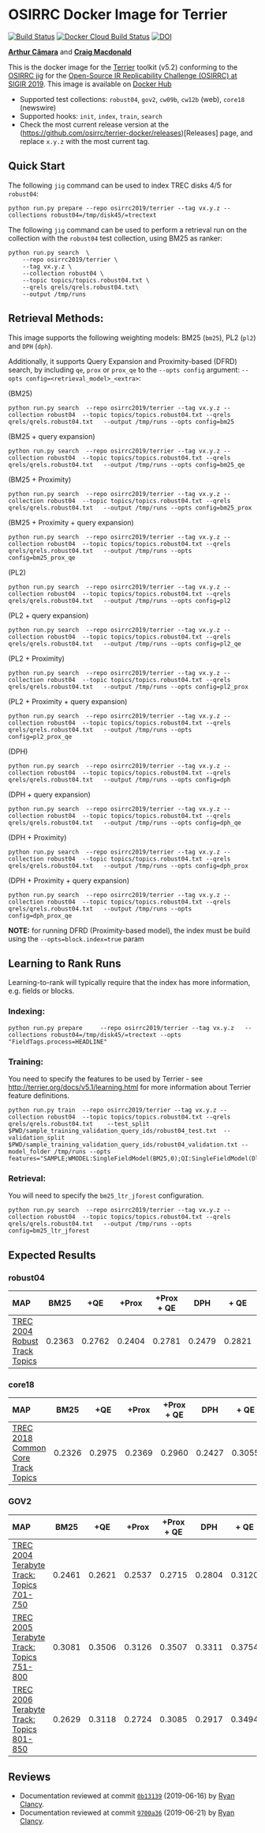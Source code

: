 # OSIRRC Docker Image for Terrier

[![Build Status](https://travis-ci.com/osirrc/terrier-docker.svg?branch=master)](https://travis-ci.com/osirrc/terrier-docker)
[![Docker Cloud Build Status](https://img.shields.io/docker/cloud/build/osirrc2019/terrier.svg)](https://hub.docker.com/r/osirrc2019/terrier)
[![DOI](https://zenodo.org/badge/DOI/10.5281/zenodo.3245210.svg)](https://doi.org/10.5281/zenodo.3245210)

[**Arthur Câmara**](https://github.com/ArthurCamara) and [**Craig Macdonald**](https://github.com/cmacdonald)

This is the docker image for the [Terrier](http://terrier.org/) toolkit (v5.2) conforming to the [OSIRRC jig](https://github.com/osirrc/jig/) for the [Open-Source IR Replicability Challenge (OSIRRC) at SIGIR 2019](https://osirrc.github.io/osirrc2019/).
This image is available on [Docker Hub](https://hub.docker.com/r/osirrc2019/terrier)

+ Supported test collections: `robust04`, `gov2`, `cw09b`, `cw12b` (web), `core18` (newswire)
+ Supported hooks: `init`, `index`, `train`, `search`
+ Check the most current release version at the (https://github.com/osirrc/terrier-docker/releases)[Releases] page, and replace `x.y.z` with the most current tag.

## Quick Start

The following `jig` command can be used to index TREC disks 4/5 for `robust04`:

```
python run.py prepare --repo osirrc2019/terrier --tag vx.y.z --collections robust04=/tmp/disk45/=trectext
```

The following `jig` command can be used to perform a retrieval run on the collection with the `robust04` test collection, using BM25 as ranker:

```
python run.py search  \
	--repo osirrc2019/terrier \
	--tag vx.y.z \
	--collection robust04 \
	--topic topics/topics.robust04.txt \
	--qrels qrels/qrels.robust04.txt\
	--output /tmp/runs
```


## Retrieval Methods:

This image supports the following weighting models: BM25 (`bm25`), PL2 (`pl2`) and `DPH` (`dph`). 

Additionally, it supports Query Expansion and Proximity-based (DFRD) search, by including `qe`, `prox` or `prox_qe` to the `--opts config` argument: `--opts config=<retrieval_model>_<extra>`:

(BM25)

	python run.py search  --repo osirrc2019/terrier --tag vx.y.z --collection robust04  --topic topics/topics.robust04.txt --qrels qrels/qrels.robust04.txt   --output /tmp/runs --opts config=bm25

(BM25 + query expansion)

	python run.py search  --repo osirrc2019/terrier --tag vx.y.z --collection robust04  --topic topics/topics.robust04.txt --qrels qrels/qrels.robust04.txt   --output /tmp/runs --opts config=bm25_qe

(BM25 + Proximity)

	python run.py search  --repo osirrc2019/terrier --tag vx.y.z --collection robust04  --topic topics/topics.robust04.txt --qrels qrels/qrels.robust04.txt   --output /tmp/runs --opts config=bm25_prox

(BM25 + Proximity + query expansion)

	python run.py search  --repo osirrc2019/terrier --tag vx.y.z --collection robust04  --topic topics/topics.robust04.txt --qrels qrels/qrels.robust04.txt   --output /tmp/runs --opts config=bm25_prox_qe

(PL2)

	python run.py search  --repo osirrc2019/terrier --tag vx.y.z --collection robust04  --topic topics/topics.robust04.txt --qrels qrels/qrels.robust04.txt   --output /tmp/runs --opts config=pl2

(PL2 + query expansion)

	python run.py search  --repo osirrc2019/terrier --tag vx.y.z --collection robust04  --topic topics/topics.robust04.txt --qrels qrels/qrels.robust04.txt   --output /tmp/runs --opts config=pl2_qe

(PL2 + Proximity)

	python run.py search  --repo osirrc2019/terrier --tag vx.y.z --collection robust04  --topic topics/topics.robust04.txt --qrels qrels/qrels.robust04.txt   --output /tmp/runs --opts config=pl2_prox

(PL2 + Proximity + query expansion)

	python run.py search  --repo osirrc2019/terrier --tag vx.y.z --collection robust04  --topic topics/topics.robust04.txt --qrels qrels/qrels.robust04.txt   --output /tmp/runs --opts config=pl2_prox_qe


(DPH)

	python run.py search  --repo osirrc2019/terrier --tag vx.y.z --collection robust04  --topic topics/topics.robust04.txt --qrels qrels/qrels.robust04.txt   --output /tmp/runs --opts config=dph
	
(DPH + query expansion)

	python run.py search  --repo osirrc2019/terrier --tag vx.y.z --collection robust04  --topic topics/topics.robust04.txt --qrels qrels/qrels.robust04.txt   --output /tmp/runs --opts config=dph_qe

(DPH + Proximity)

	python run.py search  --repo osirrc2019/terrier --tag vx.y.z --collection robust04  --topic topics/topics.robust04.txt --qrels qrels/qrels.robust04.txt   --output /tmp/runs --opts config=dph_prox
	
(DPH + Proximity + query expansion)

	python run.py search  --repo osirrc2019/terrier --tag vx.y.z --collection robust04  --topic topics/topics.robust04.txt --qrels qrels/qrels.robust04.txt   --output /tmp/runs --opts config=dph_prox_qe

**NOTE:** for running DFRD (Proximity-based model), the index must be build using the `--opts=block.index=true` param


## Learning to Rank Runs

Learning-to-rank will typically require that the index has more information, e.g. fields or blocks.

### Indexing:

	python run.py prepare     --repo osirrc2019/terrier --tag vx.y.z   --collections robust04=/tmp/disk45/=trectext --opts "FieldTags.process=HEADLINE"

### Training:

You need to specify the features to be used by Terrier - see http://terrier.org/docs/v5.1/learning.html for more information about Terrier feature definitions.

	python run.py train  --repo osirrc2019/terrier --tag vx.y.z --collection robust04  --topic topics/topics.robust04.txt --qrels qrels/qrels.robust04.txt    --test_split $PWD/sample_training_validation_query_ids/robust04_test.txt  --validation_split $PWD/sample_training_validation_query_ids/robust04_validation.txt --model_folder /tmp/runs --opts features="SAMPLE;WMODEL:SingleFieldModel(BM25,0);QI:SingleFieldModel(Dl,0)"

### Retrieval:

You will need to specify the `bm25_ltr_jforest` configuration.

	python run.py search  --repo osirrc2019/terrier --tag vx.y.z --collection robust04  --topic topics/topics.robust04.txt --qrels qrels/qrels.robust04.txt   --output /tmp/runs --opts config=bm25_ltr_jforest

## Expected Results

### robust04

MAP                                     | BM25      | +QE       | +Prox     | +Prox + QE| DPH | + QE | +Prox | +Prox +QE |  PL2       | +QE       |
:---------------------------------------|-----------|-----------|-----------|-----------|-----------|-----------|-----------|-----------|-----------|-----------|
[TREC 2004 Robust Track Topics](http://trec.nist.gov/data/robust/04.testset.gz)| 0.2363 |  0.2762 | 0.2404 | 0.2781  |0.2479|0.2821| 0.2501| 0.2869| 0.2241 | 0.2538

### core18

MAP                                     | BM25      | +QE   | +Prox     | +Prox + QE| DPH | + QE | +Prox | +Prox +QE | PL2   | +QE   
:---------------------------------------|-----------|-----------|-----------|-----------|-----------|-----------|-----------|-----------|-----------|-----------|
[TREC 2018 Common Core Track Topics](https://trec.nist.gov/data/core/topics2018.txt) |0.2326|0.2975|0.2369|0.2960|0.2427|0.3055|0.2428|0.3035 |0.2225| 0.2787

### GOV2

MAP                                     | BM25      | +QE   | +Prox     | +Prox + QE| DPH | + QE | +Prox | +Prox +QE | PL2   | +QE   
:---------------------------------------|-----------|-----------|-----------|-----------|-----------|-----------|-----------|-----------|-----------|-----------|
[TREC 2004 Terabyte Track: Topics 701-750](http://trec.nist.gov/data/terabyte04.html) |0.2461|0.2621|0.2537|0.2715|0.2804|0.3120|0.2834|0.3064|0.2334|0.2478
[TREC 2005 Terabyte Track: Topics 751-800](http://trec.nist.gov/data/terabyte05.html) |0.3081|0.3506|0.3126| 0.3507|0.3311|0.3754|0.3255|0.3095|0.2884|0.3160
[TREC 2006 Terabyte Track: Topics 801-850](http://trec.nist.gov/data/terabyte06.html) |0.2629|0.3118|0.2724|0.3085|0.2917|0.3494|0.2904|0.3288|0.2363|0.2739


## Reviews
+ Documentation reviewed at commit [`0b13139`](https://github.com/osirrc/terrier-docker/commit/c09730fab75e9c4ff892cb9dc5d6b7a500b13139) (2019-06-16) by [Ryan Clancy](https://github.com/r-clancy/).
+ Documentation reviewed at commit [`9700a36`](https://github.com/osirrc/terrier-docker/commit/c00dcefc4dc19aae25426013a65bb04b79700a36) (2019-06-21) by [Ryan Clancy](https://github.com/r-clancy/).
